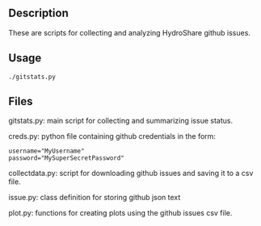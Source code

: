 ## Description

These are scripts for collecting and analyzing HydroShare github issues. 

## Usage

`./gitstats.py`

## Files

gitstats.py: main script for collecting and summarizing issue status.

creds.py: python file containing github credentials in the form:
```
username="MyUsername"
password="MySuperSecretPassword"
```

collectdata.py: script for downloading github issues and saving it to a csv file.

issue.py: class definition for storing github json text

plot.py: functions for creating plots using the github issues csv file. 
